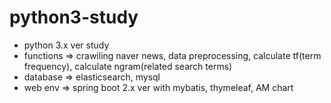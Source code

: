 # python3-study
- python 3.x ver study
- functions => crawiling naver news, data preprocessing, calculate tf(term frequency), calculate ngram(related search terms)
- database => elasticsearch, mysql
- web env => spring boot 2.x ver with mybatis, thymeleaf, AM chart
